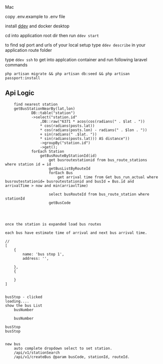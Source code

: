 Mac

copy .env.example to .env file 

install [ddev](https://www.ddev.com/get-started/) and docker desktop

cd into application root dir then run `ddev start`

to find sql port and urls of your local setup type `ddev describe` in your application route folder

type `ddev ssh` to get into applcation container and run following laravel commands

`php artisan migrate && php artisan db:seed && php artisan passport:install`


## Api Logic

        find nearest station 
        getBusStationNearBy(lat,lon)
                DB::table("station")
                ->select("station.id"
                    ,DB::raw("6371 * acos(cos(radians(" . $lat . ")) 
                    * cos(radians(posts.lat)) 
                    * cos(radians(posts.lon) - radians(" . $lon . ")) 
                    + sin(radians(" .$lat. ")) 
                    * sin(radians(posts.lat))) AS distance"))
                    ->groupBy("station.id")
                    ->get();
                forEach Station
                    getBusRouteByStationId(id)
                        get busroutestationid from bus_route_stations where station id = id 
                        getBusListByRouteId
                        forEach Bus
                            get arrival time from Get bus_run_actual where busroutestationid= busroutestationid and busId = Bus.id and arrivalTime > now and min(arriavlTime)
                            
                        select busRouteId from bus_route_station where stationId 
                        getBusCode




    once the station is expanded load bus routes
        
    each bus have estimate time of arrival and next bus arrival time.

    // 
    [
        {
            name: 'bus stop 1',
            address: '',

        },
        {

        }
    ]


    busStop - clicked
    loading....
    show the bus List
        busNumber 
        
        busNumber
        
    busStop
    busStop


    new bus
        auto complete dropdown select to set station.
        /api/v1/stationSearch
        /api/v1/createBus @param busCode, stationId, routeId.

    